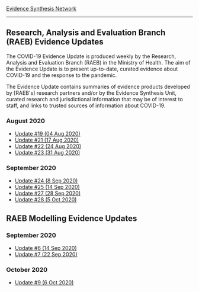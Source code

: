 
[Evidence Synthesis Network](https://esnetwork.ca/)

----

## Research, Analysis and Evaluation Branch (RAEB) Evidence Updates

The COVID-19 Evidence Update is produced weekly by the Research,
Analysis and Evaluation Branch (RAEB) in the Ministry of Health. The
aim of the Evidence Update is to present up-to-date, curated evidence
about COVID-19 and the response to the pandemic.

The Evidence Update contains summaries of evidence products developed
by [RAEB's] research partners and/or by the Evidence Synthesis Unit,
curated research and jurisdictional information that may be of
interest to staff, and links to trusted sources of information about
COVID-19.

### August 2020

- [Update #19 (04 Aug 2020)](./RAEB_19_2020-08-04.pdf)
- [Update #21 (17 Aug 2020)](./RAEB_21_2020-08-17.pdf)
- [Update #22 (24 Aug 2020)](./RAEB_22_2020-08-24.pdf)
- [Update #23 (31 Aug 2020)](./RAEB_23_2020-08-31.pdf)

### September 2020

- [Update #24 (8 Sep 2020)](./RAEB_24_2020-09-08.pdf)
- [Update #25 (14 Sep 2020)](./RAEB_25_2020-09-14.pdf)
- [Update #27 (28 Sep 2020)](./RAEB_27_2020-09-28.pdf)
- [Update #28 (5 Oct 2020)](./RAEB_28_2020-10-05.pdf)

## RAEB Modelling Evidence Updates

### September 2020

- [Update #6 (14 Sep 2020)](./RAEB_Modelling_06_2020-09-14.pdf)
- [Update #7 (22 Sep 2020)](./RAEB_Modelling_07_2020-09-22.pdf)

### October 2020

- [Update #9 (6 Oct 2020)](./RAEB_Modelling_09_2020-10-06.pdf)
